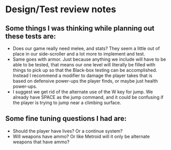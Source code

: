 # Design/Test review notes
## Some things I was thinking while planning out these tests are:
- Does our game really need melee, and stats?  They seem a little out of place in our side-scroller and a lot more to implement and test.
- Same goes with armor.  Just because anything we include will have to be able to be tested, that means our one level will literally be filled with things to pick up so that the Black-box testing can be accomplished.  Instead I recommend a modifier to damage the player takes that is based on defensive power-ups the player finds, or maybe just health power-ups.
- I suggest we get rid of the alternate use of the W key for jump.  We already have SPACE as the jump command, and it could be confusing if the player is trying to jump near a climbing surface.

## Some fine tuning questions I had are:
- Should the player have lives? Or a continue system?
- Will weapons have ammo?  Or like Metroid will it only be alternate weapons that have ammo?
